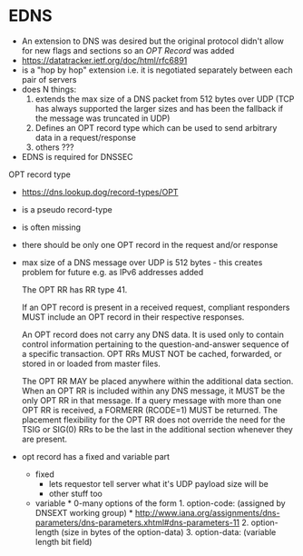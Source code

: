 # EDNS

* An extension to DNS  was desired but the original protocol didn't allow for new flags and sections so an _OPT Record_ was added
* https://datatracker.ietf.org/doc/html/rfc6891
* is a "hop by hop" extension i.e. it is negotiated separately between each pair of servers
* does N things:
   1. extends the max size of a DNS packet from 512 bytes over UDP (TCP has always supported the larger sizes and has been the fallback if the message was truncated in UDP)
   2. Defines an OPT record type which can be used to send arbitrary data in a request/response
   3. others ???
* EDNS is required for DNSSEC


OPT record type

* https://dns.lookup.dog/record-types/OPT
* is a pseudo record-type
* is often missing
* there should be only one OPT record in the request and/or response
* max size of a DNS message over UDP is 512 bytes - this creates problem for future e.g. as IPv6 addresses added

    The OPT RR has RR type 41.

    If an OPT record is present in a received request, compliant
    responders MUST include an OPT record in their respective responses.

    An OPT record does not carry any DNS data.  It is used only to
    contain control information pertaining to the question-and-answer
    sequence of a specific transaction.  OPT RRs MUST NOT be cached,
    forwarded, or stored in or loaded from master files.

    The OPT RR MAY be placed anywhere within the additional data section.
    When an OPT RR is included within any DNS message, it MUST be the
    only OPT RR in that message.  If a query message with more than one
    OPT RR is received, a FORMERR (RCODE=1) MUST be returned.  The
    placement flexibility for the OPT RR does not override the need for
    the TSIG or SIG(0) RRs to be the last in the additional section
    whenever they are present.

* opt record has a fixed and variable part
    * fixed
        * lets requestor tell server what it's UDP payload size will be
        * other stuff too
  * variable
        * 0-many options of the form
            1. option-code: (assigned by DNSEXT working group)
                    * http://www.iana.org/assignments/dns-parameters/dns-parameters.xhtml#dns-parameters-11
            2. option-length (size in bytes of the option-data)
            3. option-data: (variable length bit field)